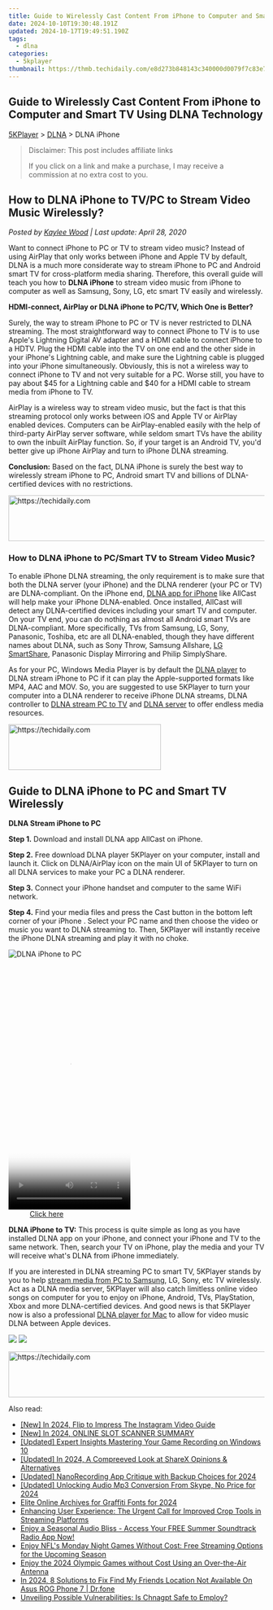 ```yaml
---
title: Guide to Wirelessly Cast Content From iPhone to Computer and Smart TV Using DLNA Technology
date: 2024-10-10T19:30:48.191Z
updated: 2024-10-17T19:49:51.190Z
tags:
  - dlna
categories:
  - 5kplayer
thumbnail: https://thmb.techidaily.com/e8d273b848143c340000d0079f7c83e7faa1151d78bf679fca424eb3bb1ead67.jpg
---
```


## Guide to Wirelessly Cast Content From iPhone to Computer and Smart TV Using DLNA Technology

[5KPlayer](https://tools.techidaily.com/5kplayer/products/) \> [DLNA](https://tools.techidaily.com/5kplayer/dlna/) \> DLNA iPhone

>  Disclaimer: This post includes affiliate links
>
>  If you click on a link and make a purchase, I may receive a commission at no extra cost to you.
>

## How to DLNA iPhone to TV/PC to Stream Video Music Wirelessly?

 _Posted by [Kaylee Wood](https://www.quora.com/profile/Amanda-Hu-21) | Last update: April 28, 2020_

Want to connect iPhone to PC or TV to stream video music? Instead of using AirPlay that only works between iPhone and Apple TV by default, DLNA is a much more considerate way to stream iPhone to PC and Android smart TV for cross-platform media sharing. Therefore, this overall guide will teach you how to **DLNA iPhone** to stream video music from iPhone to computer as well as Samsung, Sony, LG, etc smart TV easily and wirelessly.

**HDMI-connect, AirPlay or DLNA iPhone to PC/TV, Which One is Better?**

Surely, the way to stream iPhone to PC or TV is never restricted to DLNA streaming. The most straightforward way to connect iPhone to TV is to use Apple's Lightning Digital AV adapter and a HDMI cable to connect iPhone to a HDTV. Plug the HDMI cable into the TV on one end and the other side in your iPhone's Lightning cable, and make sure the Lightning cable is plugged into your iPhone simultaneously. Obviously, this is not a wireless way to connect iPhone to TV and not very suitable for a PC. Worse still, you have to pay about $45 for a Lightning cable and $40 for a HDMI cable to stream media from iPhone to TV.

AirPlay is a wireless way to stream video music, but the fact is that this streaming protocol only works between iOS and Apple TV or AirPlay enabled devices. Computers can be AirPlay-enabled easily with the help of third-party AirPlay server software, while seldom smart TVs have the ability to own the inbuilt AirPlay function. So, if your target is an Android TV, you'd better give up iPhone AirPlay and turn to iPhone DLNA streaming.

**Conclusion:** Based on the fact, DLNA iPhone is surely the best way to wirelessly stream iPhone to PC, Android smart TV and billions of DLNA-certified devices with no restrictions.

<!-- affiliate ads begin -->
<a href="https://aligracehair.sjv.io/c/5597632/2016134/19272" target="_top" id="2016134">
  <img src="//a.impactradius-go.com/display-ad/19272-2016134" border="0" alt="https://techidaily.com" width="728" height="90"/>
</a>
<img height="0" width="0" src="https://aligracehair.sjv.io/i/5597632/2016134/19272" style="position:absolute;visibility:hidden;" border="0" />
<!-- affiliate ads end -->

### How to DLNA iPhone to PC/Smart TV to Stream Video Music?

To enable iPhone DLNA streaming, the only requirement is to make sure that both the DLNA server (your iPhone) and the DLNA renderer (your PC or TV) are DLNA-compliant. On the iPhone end, [DLNA app for iPhone](https://tools.techidaily.com/5kplayer/dlna/) like AllCast will help make your iPhone DLNA-enabled. Once installed, AllCast will detect any DLNA-certified devices including your smart TV and computer. On your TV end, you can do nothing as almost all Android smart TVs are DLNA-compliant. More specifically, TVs from Samsung, LG, Sony, Panasonic, Toshiba, etc are all DLNA-enabled, though they have different names about DLNA, such as Sony Throw, Samsung Allshare, [LG SmartShare](https://www.ybierling.com/en/blog-articles-dlna-server-windows-10-media-streaming-smartshare-tv), Panasonic Display Mirroring and Philip SimplyShare.

As for your PC, Windows Media Player is by default the [DLNA player](https://tools.techidaily.com/5kplayer/dlna/) to DLNA stream iPhone to PC if it can play the Apple-supported formats like MP4, AAC and MOV. So, you are suggested to use 5KPlayer to turn your computer into a DLNA renderer to receive iPhone DLNA streams, DLNA controller to [DLNA stream PC to TV](https://tools.techidaily.com/5kplayer/dlna/) and [DLNA server](https://tools.techidaily.com/5kplayer/dlna/) to offer endless media resources.

<!-- affiliate ads begin -->
<a href="https://25home.pxf.io/c/5597632/2148646/16836" target="_top" id="2148646">
  <img src="//a.impactradius-go.com/display-ad/16836-2148646" border="0" alt="https://techidaily.com" width="300" height="90"/>
</a>
<img height="0" width="0" src="https://25home.pxf.io/i/5597632/2148646/16836" style="position:absolute;visibility:hidden;" border="0" />
<!-- affiliate ads end -->

## Guide to DLNA iPhone to PC and Smart TV Wirelessly

**DLNA Stream iPhone to PC** 

**Step 1.** Download and install DLNA app AllCast on iPhone.

**Step 2.** Free download DLNA player 5KPlayer on your computer, install and launch it. Click on DLNA/AirPlay icon on the main UI of 5KPlayer to turn on all DLNA services to make your PC a DLNA renderer.

**Step 3.** Connect your iPhone handset and computer to the same WiFi network.

**Step 4\.** Find your media files and press the Cast button in the bottom left corner of your iPhone . Select your PC name and then choose the video or music you want to DLNA streaming to. Then, 5KPlayer will instantly receive the iPhone DLNA streaming and play it with no choke.

![DLNA iPhone to PC](https://www.5kplayer.com/dlna/img/index-1.png) 

<!-- affiliate ads begin -->
<span id="1770526">
					<video width="240" height="480" style="cursor:pointer"
           poster="//a.impactradius-go.com/display-clicktoplayimage/1770526.png"
           onclick="if(!this.playClicked){this.play();this.setAttribute('controls',true);this.playClicked=true;}">
	   <source src="//a.impactradius-go.com/display-ad/20702-1770526">
	   <img src="//a.impactradius-go.com/display-clicktoplayimage/1770526.png" style="border: none; height: 100%; width: 100%; object-fit: contain">
	</video>
	<div style="width:150px;text-align:center"><a href="javascript:window.open(decodeURIComponent('https%3A%2F%2Ftokenmetrics.sjv.io%2Fc%2F5597632%2F1770526%2F20702'), '_blank');void(0);">Click here</a></div>
</span>
<img height="0" width="0" src="https://imp.pxf.io/i/5597632/1770526/20702" style="position:absolute;visibility:hidden;" border="0" />
<!-- affiliate ads end -->

**DLNA iPhone to TV:** This process is quite simple as long as you have installed DLNA app on your iPhone, and connect your iPhone and TV to the same network. Then, search your TV on iPhone, play the media and your TV will receive what's DLNA from iPhone immediately.

If you are interested in DLNA streaming PC to smart TV, 5KPlayer stands by you to help [stream media from PC to Samsung](https://tools.techidaily.com/5kplayer/dlna/), LG, Sony, etc TV wirelessly. Act as a DLNA media server, 5KPlayer will also catch limitless online video songs on computer for you to enjoy on iPhone, Android, TVs, PlayStation, Xbox and more DLNA-certified devices. And good news is that 5KPlayer now is also a professional [DLNA player for Mac](https://tools.techidaily.com/5kplayer/dlna/) to allow for video music DLNA between Apple devices.

[![](https://www.5kplayer.com/dlna/../button/freedownwhitewin.png)](https://tools.techidaily.com/5kplayer/products/) [![](https://www.5kplayer.com/dlna/../button/freedownbackmac.png)](https://tools.techidaily.com/5kplayer/products/)

<!-- affiliate ads begin -->
<a href="https://appsumo.8odi.net/c/5597632/2118319/7443" target="_top" id="2118319">
  <img src="//a.impactradius-go.com/display-ad/7443-2118319" border="0" alt="https://techidaily.com" width="728" height="90"/>
</a>
<img height="0" width="0" src="https://appsumo.8odi.net/i/5597632/2118319/7443" style="position:absolute;visibility:hidden;" border="0" />
<!-- affiliate ads end -->

<ins class="adsbygoogle"
     style="display:block"
     data-ad-format="autorelaxed"
     data-ad-client="ca-pub-7571918770474297"
     data-ad-slot="1223367746"></ins>

<ins class="adsbygoogle"
     style="display:block"
     data-ad-client="ca-pub-7571918770474297"
     data-ad-slot="8358498916"
     data-ad-format="auto"
     data-full-width-responsive="true"></ins>

<span class="atpl-alsoreadstyle">Also read:</span>
<div><ul>
<li><a href="https://instagram-video-files.techidaily.com/new-in-2024-flip-to-impress-the-instagram-video-guide/"><u>[New] In 2024, Flip to Impress The Instagram Video Guide</u></a></li>
<li><a href="https://article-files.techidaily.com/new-in-2024-online-slot-scanner-summary/"><u>[New] In 2024, ONLINE SLOT SCANNER SUMMARY</u></a></li>
<li><a href="https://visual-screen-recording.techidaily.com/updated-expert-insights-mastering-your-game-recording-on-windows-10/"><u>[Updated] Expert Insights Mastering Your Game Recording on Windows 10</u></a></li>
<li><a href="https://screen-recording.techidaily.com/updated-in-2024-a-compreeved-look-at-sharex-opinions-and-alternatives/"><u>[Updated] In 2024, A Compreeved Look at ShareX Opinions & Alternatives</u></a></li>
<li><a href="https://screen-activity-recording.techidaily.com/updated-nanorecording-app-critique-with-backup-choices-for-2024/"><u>[Updated] NanoRecording App Critique with Backup Choices for 2024</u></a></li>
<li><a href="https://screen-recording.techidaily.com/updated-unlocking-audio-mp3-conversion-from-skype-no-price-for-2024/"><u>[Updated] Unlocking Audio Mp3 Conversion From Skype, No Price for 2024</u></a></li>
<li><a href="https://article-helps.techidaily.com/elite-online-archives-for-graffiti-fonts-for-2024/"><u>Elite Online Archives for Graffiti Fonts for 2024</u></a></li>
<li><a href="https://media-tips.techidaily.com/enhancing-user-experience-the-urgent-call-for-improved-crop-tools-in-streaming-platforms/"><u>Enhancing User Experience: The Urgent Call for Improved Crop Tools in Streaming Platforms</u></a></li>
<li><a href="https://media-tips.techidaily.com/enjoy-a-seasonal-audio-bliss-access-your-free-summer-soundtrack-radio-app-now/"><u>Enjoy a Seasonal Audio Bliss - Access Your FREE Summer Soundtrack Radio App Now!</u></a></li>
<li><a href="https://media-tips.techidaily.com/enjoy-nfls-monday-night-games-without-cost-free-streaming-options-for-the-upcoming-season/"><u>Enjoy NFL's Monday Night Games Without Cost: Free Streaming Options for the Upcoming Season</u></a></li>
<li><a href="https://media-tips.techidaily.com/enjoy-the-2024-olympic-games-without-cost-using-an-over-the-air-antenna/"><u>Enjoy the 2024 Olympic Games without Cost Using an Over-the-Air Antenna</u></a></li>
<li><a href="https://change-location.techidaily.com/in-2024-8-solutions-to-fix-find-my-friends-location-not-available-on-asus-rog-phone-7-drfone-by-drfone-virtual-android/"><u>In 2024, 8 Solutions to Fix Find My Friends Location Not Available On Asus ROG Phone 7 | Dr.fone</u></a></li>
<li><a href="https://tech-revival.techidaily.com/unveiling-possible-vulnerabilities-is-chnagpt-safe-to-employ/"><u>Unveiling Possible Vulnerabilities: Is Chnagpt Safe to Employ?</u></a></li>
</ul></div>

